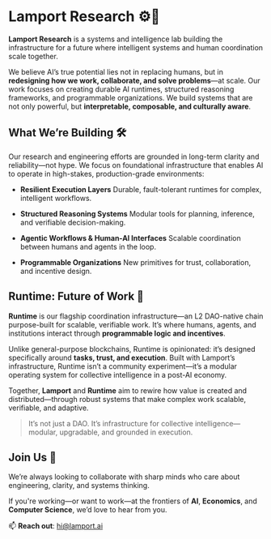 # Lamport Research ⚙️🧠

**Lamport Research** is a systems and intelligence lab building the infrastructure for a future where intelligent systems and human coordination scale together.

We believe AI’s true potential lies not in replacing humans, but in **redesigning how we work, collaborate, and solve problems**—at scale. Our work focuses on creating durable AI runtimes, structured reasoning frameworks, and programmable organizations. We build systems that are not only powerful, but **interpretable, composable, and culturally aware**.


## What We’re Building 🛠️

Our research and engineering efforts are grounded in long-term clarity and reliability—not hype. We focus on foundational infrastructure that enables AI to operate in high-stakes, production-grade environments:

* **Resilient Execution Layers**
  Durable, fault-tolerant runtimes for complex, intelligent workflows.

* **Structured Reasoning Systems**
  Modular tools for planning, inference, and verifiable decision-making.

* **Agentic Workflows & Human-AI Interfaces**
  Scalable coordination between humans and agents in the loop.

* **Programmable Organizations**
  New primitives for trust, collaboration, and incentive design.


## Runtime: Future of Work 🧩

**Runtime** is our flagship coordination infrastructure—an L2 DAO-native chain purpose-built for scalable, verifiable work. It’s where humans, agents, and institutions interact through **programmable logic and incentives**.

Unlike general-purpose blockchains, Runtime is opinionated: it’s designed specifically around **tasks, trust, and execution**. Built with Lamport’s infrastructure, Runtime isn’t a community experiment—it’s a modular operating system for collective intelligence in a post-AI economy.

Together, **Lamport** and **Runtime** aim to rewire how value is created and distributed—through robust systems that make complex work scalable, verifiable, and adaptive.

>It’s not just a DAO. It’s infrastructure for collective intelligence—modular, upgradable, and grounded in execution. 

## Join Us 🤝

We’re always looking to collaborate with sharp minds who care about engineering, clarity, and systems thinking.

If you're working—or want to work—at the frontiers of **AI**, **Economics**, and **Computer Science**, we’d love to hear from you.

📫 **Reach out**: hi@lamport.ai 

